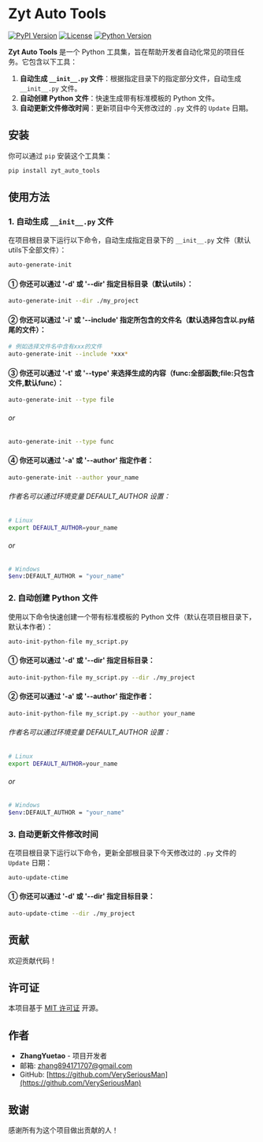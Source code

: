 # Zyt Auto Tools

[![PyPI Version](https://img.shields.io/pypi/v/zyt_auto_tools.svg)](https://pypi.org/project/zyt_auto_tools/)
[![License](https://img.shields.io/pypi/l/zyt_auto_tools.svg)](https://opensource.org/licenses/MIT)
[![Python Version](https://img.shields.io/pypi/pyversions/zyt_auto_tools.svg)](https://www.python.org/downloads/)

**Zyt Auto Tools** 是一个 Python 工具集，旨在帮助开发者自动化常见的项目任务。它包含以下工具：

1. **自动生成 `__init__.py` 文件**：根据指定目录下的指定部分文件，自动生成 `__init__.py` 文件。
2. **自动创建 Python 文件**：快速生成带有标准模板的 Python 文件。
3. **自动更新文件修改时间**：更新项目中今天修改过的 `.py` 文件的 `Update` 日期。

## 安装

你可以通过 `pip` 安装这个工具集：

```bash
pip install zyt_auto_tools
```

## 使用方法

### 1. 自动生成 `__init__.py` 文件

在项目根目录下运行以下命令，自动生成指定目录下的 `__init__.py` 文件（默认utils下全部文件）：

```bash
auto-generate-init
```

#### ① 你还可以通过 '**-d**' 或 '**--dir**' 指定目标目录（默认utils）：

```bash
auto-generate-init --dir ./my_project
```

#### ② 你还可以通过 '**-i**' 或 '**--include**' 指定所包含的文件名（默认选择包含以.py结尾的文件）：

```bash
# 例如选择文件名中含有xxx的文件
auto-generate-init --include *xxx*
```

#### ③ 你还可以通过 '**-t**' 或 '**--type**' 来选择生成的内容（func:全部函数;file:只包含文件,默认func）：

```bash
auto-generate-init --type file
```
###### or
```bash
auto-generate-init --type func
```

#### ④ 你还可以通过 '**-a**' 或 '**--author**' 指定作者：

```bash
auto-generate-init --author your_name
```

###### 作者名可以通过环境变量 DEFAULT_AUTHOR 设置：
```bash
# Linux
export DEFAULT_AUTHOR=your_name
```
###### or
```bash
# Windows
$env:DEFAULT_AUTHOR = "your_name"
```

### 2. 自动创建 Python 文件

使用以下命令快速创建一个带有标准模板的 Python 文件（默认在项目根目录下，默认本作者）：

```bash
auto-init-python-file my_script.py
```

#### ① 你还可以通过 '**-d**' 或 '**--dir**' 指定目标目录：

```bash
auto-init-python-file my_script.py --dir ./my_project
```

#### ② 你还可以通过 '**-a**' 或 '**--author**' 指定作者：

```bash
auto-init-python-file my_script.py --author your_name
```

###### 作者名可以通过环境变量 DEFAULT_AUTHOR 设置：
```bash
# Linux
export DEFAULT_AUTHOR=your_name
```
###### or
```bash
# Windows
$env:DEFAULT_AUTHOR = "your_name"
```

### 3. 自动更新文件修改时间

在项目根目录下运行以下命令，更新全部根目录下今天修改过的 `.py` 文件的 `Update` 日期：

```bash
auto-update-ctime
```

#### ① 你还可以通过 '**-d**' 或 '**--dir**' 指定目标目录：

```bash
auto-update-ctime --dir ./my_project
```

## 贡献

欢迎贡献代码！

## 许可证

本项目基于 [MIT 许可证](LICENSE) 开源。

## 作者

- **ZhangYuetao** - 项目开发者
- 邮箱: zhang894171707@gmail.com
- GitHub: [https://github.com/VerySeriousMan](https://github.com/VerySeriousMan)

## 致谢

感谢所有为这个项目做出贡献的人！
